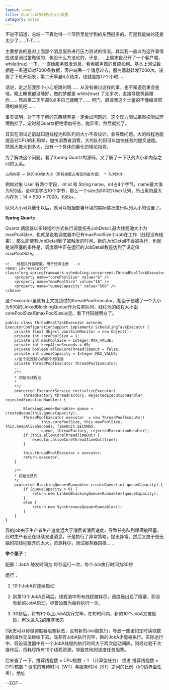 ```yaml
---
layout: post
title: Quartz以及线程池大小设置
category: notes
---
```


不说不知道，总结一下真觉得一个项目里能学到的东西挺多的。可是我能做的还是太少了……T-T…… 

主要想说的是对上面那个消息服务进行压力测试的情况。其实我一直以为这件事情应该是测试童鞋做的，也没什么方法论的，于是……上周末自己开了一个客户端，while(true) 一下，一直给服务器发消息，看看服务器的反应如何。基本上测试数据是一条通知对7000条数据，客户端丢一个消息过去，服务器就转发7000次。设置了下班开始发，第二天早晨6点结束，也就是跑12个小时…… 

话说，走之前我那个小心脏跳的啊…… 从没有做过这样的事，也不知道后果会是啥。晚上睡觉都没睡好，做的梦都是 while(true) 了太多次，直接导致机器爆炸…… 然后第二天早晨6点多自己就醒了…… 阿门，原谅我这个土鳖的不懂编译原理的妹纸吧…… 

事实证明，对于不了解的东西瞎弄是一定会出问题的。这个压力测试果然把测试环境跑挂了。定时器Quartz拒绝添加任务，抛异常，然后就挂了。

其实在测试之前就知道线程池和队列的大小不会设计，会导致问题。大的线程池能提高对CPU的利用率，加快消费者消费，大的队列则可以加快任务的提交速度。然而大能大到多大，没有一个具体的量化的理论指导。

为了解决这个问题，看了Spring Quartz的源码，又了解了一下队列大小和内存之间的关系。

    占用内存 = 队列中对象大小（所有类型占用空间最大值） * 队列大小

例如对象 User 有两个字段，int id 和 String name。int占4个字节，name最大值为5的话，全中国字占10个字节，那么一个size为500的User队列，所占用的最大内存为：14 * 500 = 7000。约6k+。

队列大小可以量化以后，就可以根据部署环境的实际情况进行队列大小的设置了。

**Spring Quartz**

 Quartz 调度器以多线程的方式执行调度任务JobDetail,最大线程池大小为maxPoolSize，也就是说若调度器中已有maxPoolSize个Job在工作（线程没有结束），那么即使有JobDetail到了被触发的时间，新的JobDetail不会被执行，也就是说阻塞的条件是，调度器中正在运行的JobDetail数量达到了设定值maxPoolSize。

    <!-- 线程执行器配置，用于任务注册  -->
    <bean id="executor" class="org.springframework.scheduling.concurrent.ThreadPoolTaskExecutor">
        <property name="corePoolSize" value="6" />
        <property name="maxPoolSize" value="16" />
        <property name="queueCapacity" value="500" />
    </bean>

这个executor里就有上文提到过的threadPoolExecutor，相当于创建了一个大小为500的LinkedBlockingQueue作为任务队列，线程池的线程大小由corePoolSize和maxPoolSize决定。看下代码就明白了。

    public class ThreadPoolTaskExecutor extends ExecutorConfigurationSupport implements SchedulingTaskExecutor {
        private final Object poolSizeMonitor = new Object();
        private int corePoolSize = 1;
        private int maxPoolSize = Integer.MAX_VALUE;
        private int keepAliveSeconds = 60;
        private boolean allowCoreThreadTimeOut = false;
        private int queueCapacity = Integer.MAX_VALUE;
        //这个就是核心的那个线程池
        private ThreadPoolExecutor threadPoolExecutor;
        ...
        /**
        * 初始化线程池
        *
        **/
        protected ExecutorService initializeExecutor(
            ThreadFactory threadFactory, RejectedExecutionHandler rejectedExecutionHandler) {

            BlockingQueue<Runnable> queue = createQueue(this.queueCapacity);
            ThreadPoolExecutor executor  = new ThreadPoolExecutor(
                    this.corePoolSize, this.maxPoolSize, this.keepAliveSeconds, TimeUnit.SECONDS,
                    queue, threadFactory, rejectedExecutionHandler);
            if (this.allowCoreThreadTimeOut) {
                executor.allowCoreThreadTimeOut(true);
            }

            this.threadPoolExecutor = executor;
            return executor;
        }

        /**
        * 初始化队列
        */
        protected BlockingQueue<Runnable> createQueue(int queueCapacity) {
            if (queueCapacity > 0) {
                return new LinkedBlockingQueue<Runnable>(queueCapacity);
            }
            else {
                return new SynchronousQueue<Runnable>();
            }
        }
    }

我的job由于生产者生产速度远大于消费者消费速度，导致任务队列爆满被阻塞。此时生产者还在继续发送消息，于是执行了异常策略，抛出异常。然后又由于很无脑的把线程数开的太大，资源耗尽，测试服务器跑挂……


**举个栗子：**

配置：JobA 触发时间为 每秒运行一次，每个Job执行时间为30秒

运行：

1. 10个JobA将连续启动

2. 到第10个JobA启动后，线程池中所有线程被耗尽，调度器出现了阻塞，即没有新的JobA启动，尽管设置为每秒执行一次。

3. 30秒后，将有1个以上JobA执行完毕，在短时间内，新的10个JobA又被启动，再次进入2的阻塞状态

2状态可以称做调度器阻塞状态，没有新的Job能执行，导致一些诸如定时读取数据的操作无法继续下去。除非有JobA执行完毕，新的JobA才能被执行。实际运行中，假设调度器中有一个JobA线程的执行时间大于两次启动间隔，则经过若干次操作后，将耗尽所有10个线程资源，导致其他的调度任务阻塞。

后来查了一下，推荐线程数 =  CPU核数 + 1 （计算型任务） 或者 推荐线程数 = CPU核数 * 请求的等待时间（WT）与服务时间（ST）之间的比例（I/O边界型任务）。[地址](http://dongdong1314.blog.51cto.com/389953/225380)

--EOF--